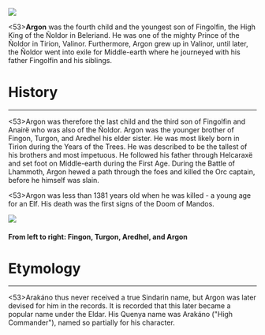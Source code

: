 ![](argon/1.jpg)

<53>**Argon** was the fourth child and the youngest son of Fingolfin, the High King of the Ñoldor in Beleriand. He was one of the mighty Prince of the Ñoldor in Tirion, Valinor. Furthermore, Argon grew up in Valinor, until later, the Ñoldor went into exile for Middle-earth where he journeyed with his father Fingolfin and his siblings.

# History
---

<53>Argon was therefore the last child and the third son of Fingolfin and Anairë who was also of the Ñoldor. Argon was the younger brother of Fingon, Turgon, and Aredhel his elder sister. He was most likely born in Tirion during the Years of the Trees. He was described to be the tallest of his brothers and most impetuous. He followed his father through Helcaraxë and set foot on Middle-earth during the First Age. During the Battle of Lhammoth, Argon hewed a path through the foes and killed the Orc captain, before he himself was slain.

<53>Argon was less than 1381 years old when he was killed - a young age for an Elf. His death was the first signs of the Doom of Mandos.

![](argon/2.jpg)

#### From left to right: Fingon, Turgon, Aredhel, and Argon

# Etymology

---

<53>Arakáno thus never received a true Sindarin name, but Argon was later devised for him in the records. It is recorded that this later became a popular name under the Eldar. His Quenya name was Arakáno ("High Commander"), named so partially for his character.
